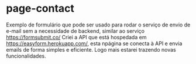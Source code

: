 # page-contact
Exemplo de formulário que pode ser usado para rodar o serviço de envio de e-mail sem a necessidade de backend, similar ao serviço https://formsubmit.co/
Criei a API que está hospedada em https://easyform.herokuapp.com/, esta npágina se conecta à API e envia emails de forma simples e eficiente.
Logo mais estarei trazendo novas funcionalidades.
